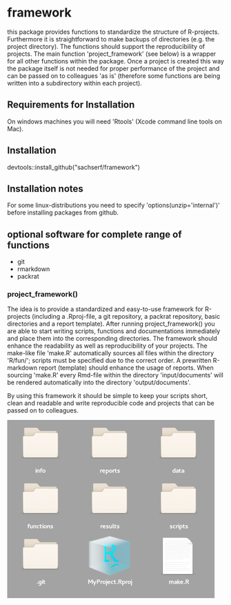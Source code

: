 # framework
this package provides functions to standardize the structure of R-projects. Furthermore it is straightforward to make backups of directories (e.g. the project directory). The functions should support the reproducibility of projects. The main function 'project_framework' (see below) is a wrapper for all other functions within the package. Once a project is created this way the package itself is not needed for proper performance of the project and can be passed on to colleagues 'as is' (therefore some functions are being written into a subdirectory within each project).

## Requirements for Installation
On windows machines you will need 'Rtools' (Xcode command line tools on Mac).

## Installation
devtools::install_github("sachserf/framework")

## Installation notes
For some linux-distributions you need to specify 'options(unzip='internal')' before installing packages from github.

## optional software for complete range of functions
- git
- rmarkdown
- packrat

### project_framework()
The idea is to provide a standardized and easy-to-use framework for R-projects (including a .Rproj-file, a git repository, a packrat repository, basic directories and a report template). After running project_framework() you are able to start writing scripts, functions and documentations immediately and place them into the corresponding directories. The framework should enhance the readability as well as reproducibility of your projects. The make-like file 'make.R' automatically sources all files within the directory 'R/fun/'; scripts must be specified due to the correct order. A prewritten R-markdown report (template) should enhance the usage of reports. When sourcing 'make.R' every Rmd-file within the directory 'input/documents' will be rendered automatically into the directory 'output/documents'.

By using this framework it should be simple to keep your scripts short, clean and readable and write reproducible code and projects that can be passed on to colleagues.

![structure of the created files and directories by using project_framework()][1]





[1]: figures/structure.jpg "structure of the created files and directories by using project_framework() ---- deprecated"